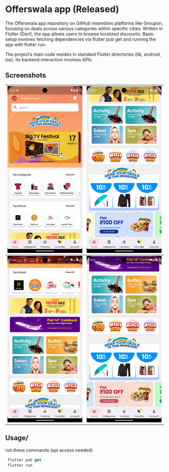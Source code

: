 # Offerswala app (Released)

The Offerswala app repository on GitHub resembles platforms like Groupon, focusing on deals across various categories within specific cities. Written in Flutter (Dart), the app allows users to browse localized discounts. Basic setup involves fetching dependencies via flutter pub get and running the app with flutter run.

The project’s main code resides in standard Flutter directories (lib, android, ios). Its backend interaction involves APIs 

## Screenshots

| ![](screenshots/1.png) | ![](screenshots/2.png) |
|----------------------|----------------------|
| ![](screenshots/3.png) | ![](screenshots/4.png) |




## Usage/

run these commands (api access needed)

```dart
 flutter pub get 
 flutter run 
```

